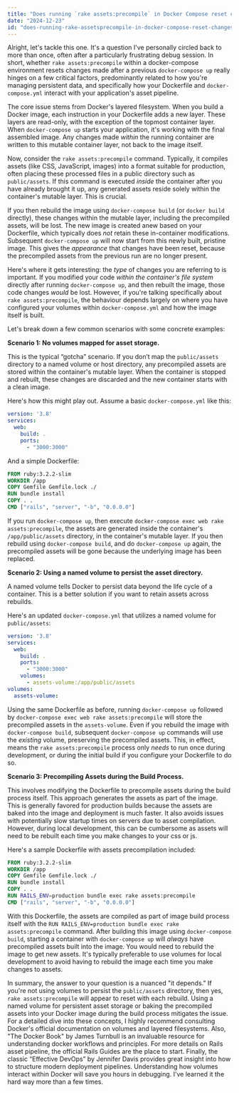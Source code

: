 ```yaml
---
title: "Does running `rake assets:precompile` in Docker Compose reset changes made after a previous `docker-compose up`?"
date: "2024-12-23"
id: "does-running-rake-assetsprecompile-in-docker-compose-reset-changes-made-after-a-previous-docker-compose-up"
---
```


Alright, let's tackle this one. It's a question I've personally circled back to more than once, often after a particularly frustrating debug session. In short, whether `rake assets:precompile` within a docker-compose environment resets changes made after a previous `docker-compose up` really hinges on a few critical factors, predominantly related to how you're managing persistent data, and specifically how your Dockerfile and `docker-compose.yml` interact with your application's asset pipeline.

The core issue stems from Docker's layered filesystem. When you build a Docker image, each instruction in your Dockerfile adds a new layer. These layers are read-only, with the exception of the topmost container layer. When `docker-compose up` starts your application, it's working with the final assembled image. Any changes made *within* the running container are written to this mutable container layer, not back to the image itself.

Now, consider the `rake assets:precompile` command. Typically, it compiles assets (like CSS, JavaScript, images) into a format suitable for production, often placing these processed files in a public directory such as `public/assets`. If this command is executed *inside* the container after you have already brought it up, any generated assets reside solely within the container's mutable layer. This is crucial.

If you then rebuild the image using `docker-compose build` (or `docker build` directly), these changes within the mutable layer, including the precompiled assets, will be lost. The new image is created anew based on your Dockerfile, which typically does *not* retain these in-container modifications. Subsequent `docker-compose up` will now start from this newly built, pristine image. This gives the *appearance* that changes have been reset, because the precompiled assets from the previous run are no longer present.

Here's where it gets interesting: the *type* of changes you are referring to is important. If you modified your code *within the container's file system* directly after running `docker-compose up`, and then rebuilt the image, those code changes *would* be lost. However, if you're talking specifically about `rake assets:precompile`, the behaviour depends largely on where you have configured your volumes within `docker-compose.yml` and how the image itself is built.

Let's break down a few common scenarios with some concrete examples:

**Scenario 1: No volumes mapped for asset storage.**

This is the typical “gotcha” scenario. If you don’t map the `public/assets` directory to a named volume or host directory, any precompiled assets are stored within the container's mutable layer. When the container is stopped and rebuilt, these changes are discarded and the new container starts with a clean image.

Here's how this might play out. Assume a basic `docker-compose.yml` like this:

```yaml
version: '3.8'
services:
  web:
    build: .
    ports:
      - "3000:3000"
```

And a simple Dockerfile:

```dockerfile
FROM ruby:3.2.2-slim
WORKDIR /app
COPY Gemfile Gemfile.lock ./
RUN bundle install
COPY . .
CMD ["rails", "server", "-b", "0.0.0.0"]
```

If you run `docker-compose up`, then execute `docker-compose exec web rake assets:precompile`, the assets are generated inside the container's `/app/public/assets` directory, in the container's mutable layer. If you then rebuild using `docker-compose build`, and do `docker-compose up` again, the precompiled assets will be gone because the underlying image has been replaced.

**Scenario 2: Using a named volume to persist the asset directory.**

A named volume tells Docker to persist data beyond the life cycle of a container. This is a better solution if you want to retain assets across rebuilds.

Here's an updated `docker-compose.yml` that utilizes a named volume for `public/assets`:

```yaml
version: '3.8'
services:
  web:
    build: .
    ports:
      - "3000:3000"
    volumes:
      - assets-volume:/app/public/assets
volumes:
  assets-volume:
```

Using the same Dockerfile as before, running `docker-compose up` followed by `docker-compose exec web rake assets:precompile` will store the precompiled assets in the `assets-volume`. Even if you rebuild the image with `docker-compose build`, subsequent `docker-compose up` commands will use the *existing* volume, preserving the precompiled assets. This, in effect, means the `rake assets:precompile` process only *needs* to run once during development, or during the initial build if you configure your Dockerfile to do so.

**Scenario 3: Precompiling Assets during the Build Process.**

This involves modifying the Dockerfile to precompile assets during the build process itself. This approach generates the assets as part of the image. This is generally favored for production builds because the assets are baked into the image and deployment is much faster. It also avoids issues with potentially slow startup times on servers due to asset compilation. However, during local development, this can be cumbersome as assets will need to be rebuilt each time you make changes to your css or js.

Here's a sample Dockerfile with assets precompilation included:

```dockerfile
FROM ruby:3.2.2-slim
WORKDIR /app
COPY Gemfile Gemfile.lock ./
RUN bundle install
COPY . .
RUN RAILS_ENV=production bundle exec rake assets:precompile
CMD ["rails", "server", "-b", "0.0.0.0"]
```

With this Dockerfile, the assets are compiled as part of image build process itself with the `RUN RAILS_ENV=production bundle exec rake assets:precompile` command. After building this image using `docker-compose build`, starting a container with `docker-compose up` will *always* have precompiled assets built into the image. You would need to rebuild the image to get new assets. It's typically preferable to use volumes for local development to avoid having to rebuild the image each time you make changes to assets.

In summary, the answer to your question is a nuanced "it depends." If you're not using volumes to persist the `public/assets` directory, then yes, `rake assets:precompile` will appear to reset with each rebuild. Using a named volume for persistent asset storage or baking the precompiled assets into your Docker image during the build process mitigates the issue. For a detailed dive into these concepts, I highly recommend consulting Docker's official documentation on volumes and layered filesystems. Also, "The Docker Book" by James Turnbull is an invaluable resource for understanding docker workflows and principles. For more details on Rails asset pipeline, the official Rails Guides are the place to start. Finally, the classic “Effective DevOps” by Jennifer Davis provides great insight into how to structure modern deployment pipelines. Understanding how volumes interact within Docker will save you hours in debugging. I’ve learned it the hard way more than a few times.
